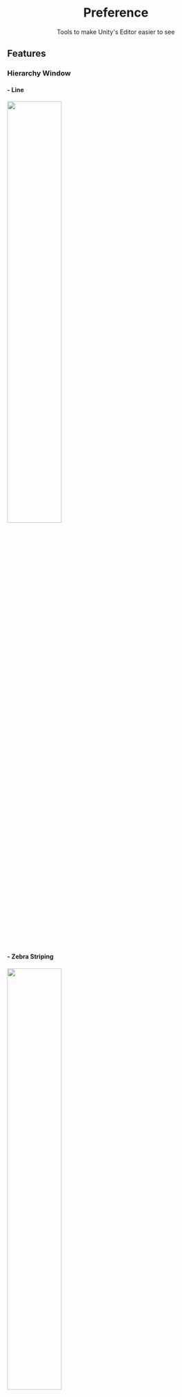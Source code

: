 <div align="center">

# **Preference**
Tools to make Unity's Editor easier to see

</div>

## Features

### Hierarchy Window

#### - Line
<img width="50%" src="https://github.com/user-attachments/assets/d38d9607-7b74-4496-95bd-4c6729d1bba5">

#### - Zebra Striping
<img width="50%" src="https://github.com/user-attachments/assets/e9b0643f-538a-416f-8eed-9571a271bb94">

#### - Active Toggle
<img width="50%" src="https://github.com/user-attachments/assets/83e96103-0c8c-4e96-a146-9ce80e0fafcf">

### Project Window

#### - Line
<img width="50%" src="https://github.com/user-attachments/assets/4b130784-1025-435c-89c5-a1c1f054a50c">

#### - Zebra Striping
<img width="50%" src="https://github.com/user-attachments/assets/02e9a571-2fcd-4145-ae4f-c23cbad7a421">

#### - Mouse Hover Highlight
<img width="50%" src="https://github.com/user-attachments/assets/dfd16bee-ead6-4101-a331-6e34c51e96c4">

## Install
To install the software, follow the steps below.

1. Open the Package Manager from `Window > Package Manager`

2. Select `Add package from git URL...`
<p align="center">
  <img width="50%" src="https://github.com/user-attachments/assets/ed1fc738-0412-40e8-aa84-b32b643c31cb">
</p>

3. Enter the following
   ```bash
   https://github.com/NullClone/Preference.git
   ```

## Usage
`Tools > Preference`

Select the one you want to enable

## Supported Version

| **Unity Version** | **Built-in** | **URP** | **HDRP** |
|:-----------------:|:------------:|:-------:|:-------:|
| **6000.0.43f1** | **〇** | **〇** | **〇** |

## Roadmap
- [x] Implementing the Hover Feature
